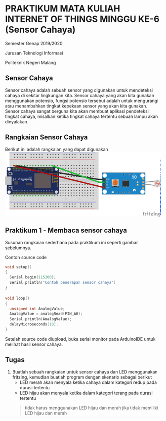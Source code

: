 # PRAKTIKUM MATA KULIAH INTERNET OF THINGS MINGGU KE-6 (Sensor Cahaya)

Semester Genap 2019/2020

Jurusan Teknologi Informasi

Politeknik Negeri Malang

## Sensor Cahaya

Sensor cahaya adalah sebuah sensor yang digunakan untuk mendeteksi cahaya di sekitar lingkungan kita. Sensor cahaya yang akan kita gunakan menggunakan potensio, fungsi potensio tersebut adalah untuk mengurangi atau menambahkan tingkat kepekaan sensor yang akan kita gunakan. Sensor cahaya sangat berguna kita akan membuat aplikasi pendeteksi tingkat cahaya, misalkan ketika tingkat cahaya tertentu sebuah lampu akan dinyalakan.

## Rangkaian Sensor Cahaya
Berikut ini adalah rangkaian yang dapat digunakan
![](images/esp8266-ldr.png)



## Praktikum 1 - Membaca sensor cahaya

Susunan rangkaian sederhana pada praktikum ini seperti gambar sebelumnya.

Contoh source code

```c++
void setup()
{
  Serial.begin(115200);
  Serial.println("Contoh penerapan sensor cahaya")
}

void loop()
{
  unsigned int AnalogValue;
  AnalogValue = analogRead(PIN_A0);
  Serial.println(AnalogValue);
  delayMicroseconds(10);
}
```

Setelah source code diupload, buka serial monitor pada ArduinoIDE untuk melihat hasil sensor cahaya.

## Tugas
1. Buatlah sebuah rangkaian untuk sensor cahaya dan LED menggunakan fritzing, kemudian buatlah program dengan skenario sebagai berikut
    + LED merah akan menyala ketika cahaya dalam kategori redup pada durasi tertentu
    + LED hijau akan menyala ketika dalam kategori terang pada durasi tertentu
    > tidak harus menggunakan LED hijau dan merah jika tidak memiliki LED hijau dan merah
